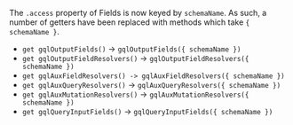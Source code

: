 The `.access` property of Fields is now keyed by `schemaName`. As such, a number of getters have been replaced with methods which take `{ schemaName }`.

  * `get gqlOutputFields()` -> `gqlOutputFields({ schemaName })`
  * `get gqlOutputFieldResolvers()` -> `gqlOutputFieldResolvers({ schemaName })`
  * `get gqlAuxFieldResolvers() -> gqlAuxFieldResolvers({ schemaName })`
  * `get gqlAuxQueryResolvers()` -> `gqlAuxQueryResolvers({ schemaName })`
  * `get gqlAuxMutationResolvers()` -> `gqlAuxMutationResolvers({ schemaName })`
  * `get gqlQueryInputFields()` -> `gqlQueryInputFields({ schemaName })`
